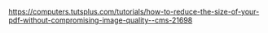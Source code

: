 https://computers.tutsplus.com/tutorials/how-to-reduce-the-size-of-your-pdf-without-compromising-image-quality--cms-21698